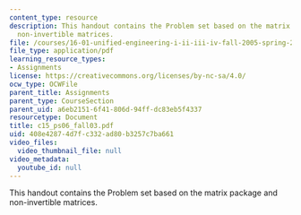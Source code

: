 ```yaml
---
content_type: resource
description: This handout contains the Problem set based on the matrix package and
  non-invertible matrices.
file: /courses/16-01-unified-engineering-i-ii-iii-iv-fall-2005-spring-2006/408e42874d7fc332ad80b3257c7ba661_c15_ps06_fall03.pdf
file_type: application/pdf
learning_resource_types:
- Assignments
license: https://creativecommons.org/licenses/by-nc-sa/4.0/
ocw_type: OCWFile
parent_title: Assignments
parent_type: CourseSection
parent_uid: a6eb2151-6f41-806d-94ff-dc83eb5f4337
resourcetype: Document
title: c15_ps06_fall03.pdf
uid: 408e4287-4d7f-c332-ad80-b3257c7ba661
video_files:
  video_thumbnail_file: null
video_metadata:
  youtube_id: null
---
```

This handout contains the Problem set based on the matrix package and non-invertible matrices.